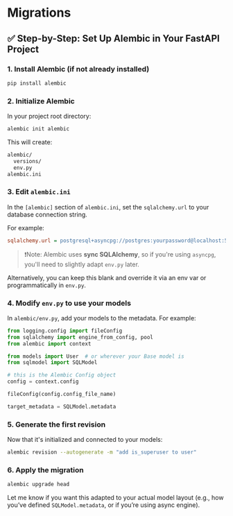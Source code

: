 # Migrations

## ✅ Step-by-Step: Set Up Alembic in Your FastAPI Project

### 1. **Install Alembic (if not already installed)**

```sh
pip install alembic
```

### 2. **Initialize Alembic**

In your project root directory:

```sh
alembic init alembic
```

This will create:

```sh
alembic/
  versions/
  env.py
alembic.ini
```

### 3. **Edit `alembic.ini`**

In the `[alembic]` section of `alembic.ini`, set the `sqlalchemy.url` to your database connection string.

For example:

```ini
sqlalchemy.url = postgresql+asyncpg://postgres:yourpassword@localhost:5432/yourdbname
```

> ❗️Note: Alembic uses **sync SQLAlchemy**, so if you're using `asyncpg`, you'll need to slightly adapt `env.py` later.

Alternatively, you can keep this blank and override it via an env var or programmatically in `env.py`.

### 4. **Modify `env.py` to use your models**

In `alembic/env.py`, add your models to the metadata. For example:

```python
from logging.config import fileConfig
from sqlalchemy import engine_from_config, pool
from alembic import context

from models import User  # or wherever your Base model is
from sqlmodel import SQLModel

# this is the Alembic Config object
config = context.config

fileConfig(config.config_file_name)

target_metadata = SQLModel.metadata
```

### 5. **Generate the first revision**

Now that it's initialized and connected to your models:

```bash
alembic revision --autogenerate -m "add is_superuser to user"
```

### 6. **Apply the migration**

```bash
alembic upgrade head
```

Let me know if you want this adapted to your actual model layout (e.g., how you’ve defined `SQLModel.metadata`, or if you’re using async engine).

